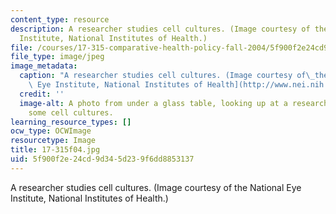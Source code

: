 ```yaml
---
content_type: resource
description: A researcher studies cell cultures. (Image courtesy of the National Eye
  Institute, National Institutes of Health.)
file: /courses/17-315-comparative-health-policy-fall-2004/5f900f2e24cd9d345d239f6dd8853137_17-315f04.jpg
file_type: image/jpeg
image_metadata:
  caption: "A researcher studies cell cultures. (Image courtesy of\_the\_[National\
    \ Eye Institute, National Institutes of Health](http://www.nei.nih.gov/index.asp).)"
  credit: ''
  image-alt: A photo from under a glass table, looking up at a researcher examining
    some cell cultures.
learning_resource_types: []
ocw_type: OCWImage
resourcetype: Image
title: 17-315f04.jpg
uid: 5f900f2e-24cd-9d34-5d23-9f6dd8853137
---
```

A researcher studies cell cultures. (Image courtesy of the National Eye Institute, National Institutes of Health.)

